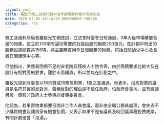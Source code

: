```yaml
---
layout: post
title: 羅致光稱二百億計劃中沒考慮購置物業作院舍用途
date: 2020-07-05 10:14:29.000000000 +08:00
categories: rss
---
```


勞工及福利局局長羅致光在網誌說，立法會財委會日前通過，3年內從市場購置合適的物業，設立約130項有逼切需要的社福設施的撥款200億元，在計劃中列出的服務設施總數共158項，將主要購買用作日間服務的物業，包括日間幼兒中心及長者日間護理中心等。

但他指出，供應最明顯不足的安老院及殘疾人士院舍等，由於面積要求比較大及在設計有相對高的要求，難於巿面購置，所以並無在計劃之中。

羅致光提到財委會以19示贊成18票反對票，1票之差通過，他表示，投反對票的議員是名符其實的反對派，聲稱反對的理由是不信任政府，怕政府會貪污，並有建議另設一個有非政府人士參與的督導委員會。

他認為，若果買物業都要召開非工作人員會議，而非由全職公務員處理，會失去不少購買機會及讓買家有機會抬價，又表示如果不是有議員及時回議事廰投贊成票，有關計劃便會「泡湯」。
